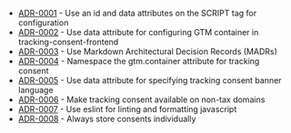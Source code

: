 

<!-- adrlog -->

- [ADR-0001](0001-use-id-and-data-attributes-for-configuration.md) - Use an id and data attributes on the SCRIPT tag for configuration
- [ADR-0002](0002-use-data-attribute-for-gtm-container.md) - Use data attribute for configuring GTM container in tracking-consent-frontend
- [ADR-0003](0003-use-markdown-architectural-decision-records.md) - Use Markdown Architectural Decision Records (MADRs)
- [ADR-0004](0004-namespace-the-gtm-container-attribute-for-tracking-consent.md) - Namespace the gtm.container attribute for tracking consent
- [ADR-0005](0005-use-data-attribute-for-language.md) - Use data attribute for specifying tracking consent banner language
- [ADR-0006](0006-make-tracking-consent-available-on-non-tax-domains.md) - Make tracking consent available on non-tax domains
- [ADR-0007](0007-use-eslint-for-linting-and-formatting.md) - Use eslint for linting and formatting javascript
- [ADR-0008](0008-always-store-consents-individually.md) - Always store consents individually

<!-- adrlogstop -->


